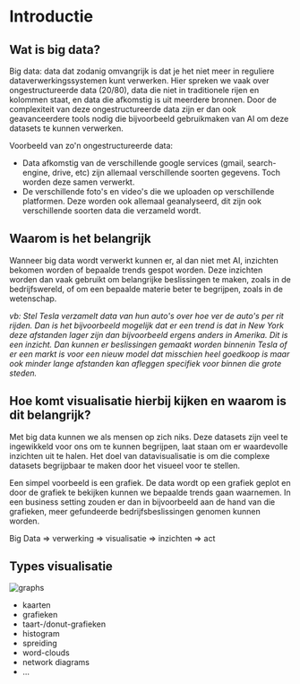 # Introductie

## Wat is big data?

Big data: data dat zodanig omvangrijk is dat je het niet meer in reguliere dataverwerkingssystemen kunt  verwerken. Hier spreken we vaak over ongestructureerde data (20/80), data die niet in traditionele rijen en kolommen staat, en data die afkomstig is uit meerdere bronnen. Door de complexiteit van deze ongestructureerde data zijn er dan ook geavanceerdere tools nodig die bijvoorbeeld gebruikmaken van AI om deze datasets te kunnen verwerken.

Voorbeeld van zo'n ongestructureerde data:

- Data afkomstig van de verschillende google services (gmail, search-engine, drive, etc) zijn allemaal verschillende soorten gegevens. Toch worden deze samen verwerkt.
- De verschillende foto's en video's die we uploaden op verschillende platformen. Deze worden ook allemaal geanalyseerd, dit zijn ook verschillende soorten data die verzameld wordt.

## Waarom is het belangrijk

Wanneer big data wordt verwerkt kunnen er, al dan niet met AI, inzichten bekomen worden of bepaalde trends gespot worden. Deze inzichten worden dan vaak gebruikt om belangrijke beslissingen te maken, zoals in de bedrijfswereld, of om een bepaalde materie beter te begrijpen, zoals in de wetenschap.

*vb: Stel Tesla verzamelt data van hun auto's over hoe ver de auto's per rit rijden. Dan is het bijvoorbeeld mogelijk dat er een trend is dat in New York deze afstanden lager zijn dan bijvoorbeeld ergens anders in Amerika. Dit is een inzicht. Dan kunnen er beslissingen gemaakt worden binnenin Tesla of er een markt is voor een nieuw model dat misschien heel goedkoop is maar ook minder lange afstanden kan afleggen specifiek voor binnen die grote steden.*

## Hoe komt visualisatie hierbij kijken en waarom is dit belangrijk?

Met big data kunnen we als mensen op zich niks. Deze datasets zijn veel te ingewikkeld voor ons om te kunnen begrijpen, laat staan om er waardevolle inzichten uit te halen. Het doel van datavisualisatie is om die complexe datasets begrijpbaar te maken door het visueel voor te stellen. 

Een simpel voorbeeld is een grafiek. De data wordt op een grafiek geplot en door de grafiek te bekijken kunnen we bepaalde trends gaan waarnemen. In een business setting zouden er dan in bijvoorbeeld aan de hand van die grafieken, meer gefundeerde bedrijfsbeslissingen genomen kunnen worden.

Big Data ⇒ verwerking ⇒ visualisatie ⇒ inzichten ⇒ act

## Types visualisatie

![graphs](https://www.typesofgraphs.com/wp-content/uploads/2015/12/Typesofgraphs.png)

- kaarten
- grafieken
- taart-/donut-grafieken
- histogram
- spreiding
- word-clouds
- network diagrams
- ...

